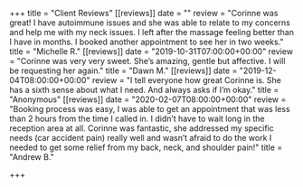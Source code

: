 +++
title = "Client Reviews"
[[reviews]]
date = ""
review = "Corinne was great! I have autoimmune issues and she was able to relate to my concerns and help me with my neck issues. I left after the massage feeling better than I have in months. I booked another appointment to see her in two weeks."
title = "Michelle R."
[[reviews]]
date = "2019-10-31T07:00:00+00:00"
review = "Corinne was very very sweet. She’s amazing, gentle but affective. I will be requesting her again."
title = "Dawn M."
[[reviews]]
date = "2019-12-04T08:00:00+00:00"
review = "I tell everyone how great Corinne is. She has a sixth sense about what I need. And always asks if I’m okay."
title = "Anonymous"
[[reviews]]
date = "2020-02-07T08:00:00+00:00"
review = "Booking process was easy, I was able to get an appointment that was less than 2 hours from the time I called in. I didn’t have to wait long in the reception area at all. Corinne was fantastic, she addressed my specific needs (car accident pain) really well and wasn’t afraid to do the work I needed to get some relief from my back, neck, and shoulder pain!"
title = "Andrew B."

+++
